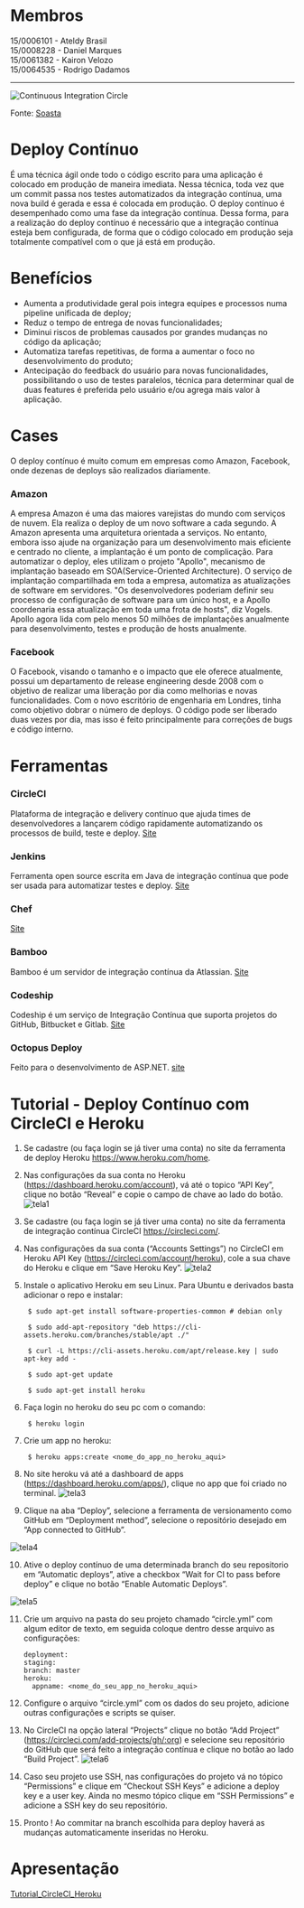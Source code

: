 # Membros
15/0006101 - Ateldy Brasil  
15/0008228 - Daniel Marques  
15/0061382 - Kairon Velozo  
15/0064535 - Rodrigo Dadamos  

****


![Continuous Integration Circle](images/continuous.png) 

Fonte: [Soasta](https://www.soasta.com/solutions/continuous-load-testing/)

# Deploy Contínuo

É uma técnica ágil onde todo o código escrito para uma aplicação é colocado em produção de maneira imediata. Nessa técnica, toda vez que um commit passa nos testes automatizados da integração contínua, uma nova build é gerada e essa é colocada em produção.
O deploy contínuo é desempenhado como uma fase da integração contínua. Dessa forma, para a realização do deploy contínuo é necessário que a integração contínua esteja bem configurada, de forma que o código colocado em produção seja totalmente compatível com o que já está em produção.

# Benefícios

* Aumenta a produtividade geral pois integra equipes e processos numa pipeline unificada de deploy;
* Reduz o tempo de entrega de novas funcionalidades;
* Diminui riscos de problemas causados por grandes mudanças no código da aplicação;
* Automatiza tarefas repetitivas, de forma a aumentar o foco no desenvolvimento do produto;
* Antecipação do feedback do usuário para novas funcionalidades, possibilitando o uso de testes paralelos, técnica para determinar qual de duas features é preferida pelo usuário e/ou agrega mais valor à aplicação.

# Cases
O deploy contínuo é muito comum em empresas como Amazon, Facebook, onde dezenas de deploys são realizados diariamente.

### Amazon

A empresa Amazon é uma das maiores varejistas do mundo com serviços de nuvem. Ela realiza o deploy de um novo software a cada segundo. A Amazon apresenta uma arquitetura orientada a serviços. No entanto, embora isso ajude na organização para um desenvolvimento mais eficiente e centrado no cliente, a implantação é um ponto de complicação. Para automatizar o deploy, eles utilizam o projeto "Apollo", mecanismo de implantação baseado em SOA(Service-Oriented Architecture).
O serviço de implantação compartilhada em toda a empresa, automatiza as atualizações de software em servidores. "Os desenvolvedores poderiam definir seu processo de configuração de software para um único host, e a Apollo coordenaria essa atualização em toda uma frota de hosts", diz Vogels. Apollo agora lida com pelo menos 50 milhões de implantações anualmente para desenvolvimento, testes e produção de hosts anualmente.


### Facebook

O Facebook, visando o tamanho e o impacto que ele oferece atualmente, possui um departamento de release engineering desde 2008 com o objetivo de realizar uma liberação por dia como melhorias e novas funcionalidades. Com o novo escritório de engenharia em Londres, tinha como objetivo dobrar o número de deploys. O código pode ser liberado duas vezes por dia, mas isso é feito principalmente para correções de bugs e código interno.

# Ferramentas

### CircleCI

Plataforma de integração e delivery contínuo que ajuda times de desenvolvedores a lançarem código rapidamente automatizando os processos de build, teste e deploy.
[Site](https://circleci.com/)

### Jenkins

Ferramenta open source escrita em Java de integração contínua que pode ser usada para automatizar testes e deploy. 
[Site](https://jenkins.io/)

### Chef

[Site](https://www.chef.io/)

### Bamboo

Bamboo é um servidor de integração contínua da Atlassian.
[Site](https://br.atlassian.com/software/bamboo)

### Codeship

Codeship é um serviço de Integração Contínua que suporta projetos do GitHub, Bitbucket e Gitlab.
[Site](https://codeship.com/)

### Octopus Deploy

Feito para o desenvolvimento de ASP.NET.
[site](https://octopus.com/)

# Tutorial - Deploy Contínuo com CircleCl e Heroku

1. Se cadastre (ou faça login se já tiver uma conta) no site da ferramenta de deploy Heroku https://www.heroku.com/home.

2. Nas configurações da sua conta no Heroku (https://dashboard.heroku.com/account), vá até o topico “API Key”, clique no botão “Reveal” e copie o campo de chave ao lado do botão.
![tela1](images/tutorial/tela1.png)

3. Se cadastre (ou faça login se já tiver uma conta) no site da ferramenta de integração contínua CircleCI https://circleci.com/.

4. Nas configurações da sua conta (“Accounts Settings”) no CircleCI em Heroku API Key (https://circleci.com/account/heroku), cole a sua chave do Heroku e clique em “Save Heroku Key”.
![tela2](images/tutorial/tela2.png)

5. Instale o aplicativo Heroku em seu Linux. Para Ubuntu e derivados basta adicionar o repo e instalar:

        $ sudo apt-get install software-properties-common # debian only

        $ sudo add-apt-repository "deb https://cli-assets.heroku.com/branches/stable/apt ./"

        $ curl -L https://cli-assets.heroku.com/apt/release.key | sudo apt-key add -

        $ sudo apt-get update

        $ sudo apt-get install heroku

6. Faça login no heroku do seu pc com o comando:

        $ heroku login

7. Crie um app no heroku:

        $ heroku apps:create <nome_do_app_no_heroku_aqui>

8. No site heroku vá até a dashboard de apps (https://dashboard.heroku.com/apps/), clique no app que foi criado no terminal.
![tela3](images/tutorial/tela3.png)

9. Clique na aba “Deploy”, selecione a ferramenta de versionamento como GitHub em “Deployment method”, selecione o repositório desejado em “App connected to GitHub”.

![tela4](images/tutorial/tela4.png)

10. Ative o deploy contínuo de uma determinada branch do seu repositorio em “Automatic deploys”, ative a checkbox “Wait for CI to pass before deploy” e clique no botão “Enable Automatic Deploys”.

![tela5](images/tutorial/tela5.png)

11. Crie um arquivo na pasta do seu projeto chamado “circle.yml” com algum editor de texto, em seguida coloque dentro desse arquivo as configurações:

        deployment:
        staging:
        branch: master
        heroku:
          appname: <nome_do_seu_app_no_heroku_aqui>

12. Configure o arquivo “circle.yml” com os dados do seu projeto, adicione outras configurações e scripts se quiser.

13. No CircleCI na opção lateral “Projects” clique no botão “Add Project” (https://circleci.com/add-projects/gh/:org) e selecione seu repositório do GitHub que será feito a integração contínua e clique no botão ao lado “Build Project”.
![tela6](images/tutorial/tela6.png)

14. Caso seu projeto use SSH, nas configurações do projeto vá no tópico “Permissions” e clique em “Checkout SSH Keys” e adicione a deploy key e a user key. Ainda no mesmo tópico clique em “SSH Permissions” e adicione a SSH key do seu repositório.

15. Pronto ! Ao commitar na branch escolhida para deploy haverá as mudanças automaticamente inseridas no Heroku.

# Apresentação

[Tutorial_CircleCl_Heroku](Deploy_continuo_tutorial.pdf)
